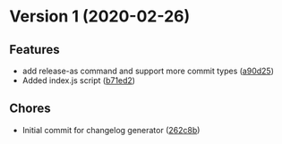 # Version 1 (2020-02-26)

## Features
*   add release-as command and support more commit types ([a90d25](https://github.com/ursulacervantes/changelog/commit/a90d2520139d57a3a5abdcdcc86ddaabdc426f08))
* Added index.js script ([b71ed2](https://github.com/ursulacervantes/changelog/commit/b71ed2ec20c0fc479d7af92b59b70a1922a05898))

## Chores
* Initial commit for changelog generator ([262c8b](https://github.com/ursulacervantes/changelog/commit/262c8b49be861e96b9d320bea11fc1fee8ab0783))
